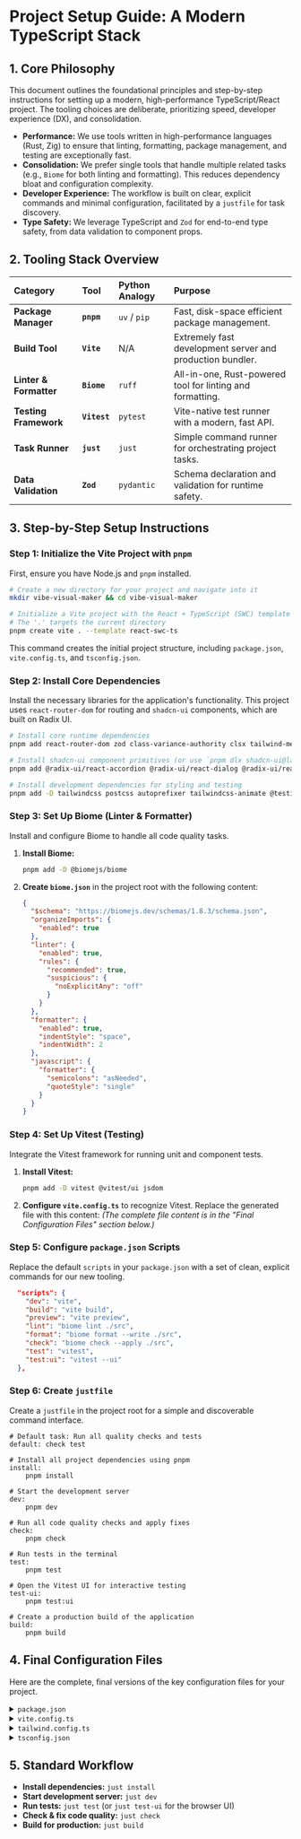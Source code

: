 # Project Setup Guide: A Modern TypeScript Stack

## 1. Core Philosophy

This document outlines the foundational principles and step-by-step instructions for setting up a modern, high-performance TypeScript/React project. The tooling choices are deliberate, prioritizing speed, developer experience (DX), and consolidation.

-   **Performance:** We use tools written in high-performance languages (Rust, Zig) to ensure that linting, formatting, package management, and testing are exceptionally fast.
-   **Consolidation:** We prefer single tools that handle multiple related tasks (e.g., `Biome` for both linting and formatting). This reduces dependency bloat and configuration complexity.
-   **Developer Experience:** The workflow is built on clear, explicit commands and minimal configuration, facilitated by a `justfile` for task discovery.
-   **Type Safety:** We leverage TypeScript and `Zod` for end-to-end type safety, from data validation to component props.

## 2. Tooling Stack Overview

| Category | Tool | Python Analogy | Purpose |
| :--- | :--- | :--- | :--- |
| **Package Manager** | **`pnpm`** | `uv` / `pip` | Fast, disk-space efficient package management. |
| **Build Tool** | **`Vite`** | N/A | Extremely fast development server and production bundler. |
| **Linter & Formatter** | **`Biome`** | `ruff` | All-in-one, Rust-powered tool for linting and formatting. |
| **Testing Framework**| **`Vitest`** | `pytest` | Vite-native test runner with a modern, fast API. |
| **Task Runner** | **`just`** | `just` | Simple command runner for orchestrating project tasks. |
| **Data Validation** | **`Zod`** | `pydantic` | Schema declaration and validation for runtime safety. |

## 3. Step-by-Step Setup Instructions

### Step 1: Initialize the Vite Project with `pnpm`

First, ensure you have Node.js and `pnpm` installed.

```sh
# Create a new directory for your project and navigate into it
mkdir vibe-visual-maker && cd vibe-visual-maker

# Initialize a Vite project with the React + TypeScript (SWC) template
# The '.' targets the current directory
pnpm create vite . --template react-swc-ts
```
This command creates the initial project structure, including `package.json`, `vite.config.ts`, and `tsconfig.json`.

### Step 2: Install Core Dependencies

Install the necessary libraries for the application's functionality. This project uses `react-router-dom` for routing and `shadcn-ui` components, which are built on Radix UI.

```sh
# Install core runtime dependencies
pnpm add react-router-dom zod class-variance-authority clsx tailwind-merge lucide-react @radix-ui/react-slot

# Install shadcn-ui component primitives (or use `pnpm dlx shadcn-ui@latest init` for interactive setup)
pnpm add @radix-ui/react-accordion @radix-ui/react-dialog @radix-ui/react-slider @radix-ui/react-switch @radix-ui/react-label @radix-ui/react-select @radix-ui/react-collapsible @radix-ui/react-toast sonner

# Install development dependencies for styling and testing
pnpm add -D tailwindcss postcss autoprefixer tailwindcss-animate @testing-library/react
```

### Step 3: Set Up Biome (Linter & Formatter)

Install and configure Biome to handle all code quality tasks.

1.  **Install Biome:**
    ```sh
    pnpm add -D @biomejs/biome
    ```

2.  **Create `biome.json`** in the project root with the following content:
    ```json
    {
      "$schema": "https://biomejs.dev/schemas/1.8.3/schema.json",
      "organizeImports": {
        "enabled": true
      },
      "linter": {
        "enabled": true,
        "rules": {
          "recommended": true,
          "suspicious": {
            "noExplicitAny": "off"
          }
        }
      },
      "formatter": {
        "enabled": true,
        "indentStyle": "space",
        "indentWidth": 2
      },
      "javascript": {
        "formatter": {
          "semicolons": "asNeeded",
          "quoteStyle": "single"
        }
      }
    }
    ```

### Step 4: Set Up Vitest (Testing)

Integrate the Vitest framework for running unit and component tests.

1.  **Install Vitest:**
    ```sh
    pnpm add -D vitest @vitest/ui jsdom
    ```

2.  **Configure `vite.config.ts`** to recognize Vitest. Replace the generated file with this content:
    *(The complete file content is in the "Final Configuration Files" section below.)*

### Step 5: Configure `package.json` Scripts

Replace the default `scripts` in your `package.json` with a set of clean, explicit commands for our new tooling.

```json
  "scripts": {
    "dev": "vite",
    "build": "vite build",
    "preview": "vite preview",
    "lint": "biome lint ./src",
    "format": "biome format --write ./src",
    "check": "biome check --apply ./src",
    "test": "vitest",
    "test:ui": "vitest --ui"
  },
```

### Step 6: Create `justfile`

Create a `justfile` in the project root for a simple and discoverable command interface.

```justfile
# Default task: Run all quality checks and tests
default: check test

# Install all project dependencies using pnpm
install:
    pnpm install

# Start the development server
dev:
    pnpm dev

# Run all code quality checks and apply fixes
check:
    pnpm check

# Run tests in the terminal
test:
    pnpm test

# Open the Vitest UI for interactive testing
test-ui:
    pnpm test:ui

# Create a production build of the application
build:
    pnpm build
```

## 4. Final Configuration Files

Here are the complete, final versions of the key configuration files for your project.

<details>
<summary><code>package.json</code></summary>

```json
{
  "name": "vibe-visual-maker",
  "private": true,
  "version": "0.0.0",
  "type": "module",
  "scripts": {
    "dev": "vite",
    "build": "vite build",
    "preview": "vite preview",
    "lint": "biome lint ./src",
    "format": "biome format --write ./src",
    "check": "biome check --apply ./src",
    "test": "vitest",
    "test:ui": "vitest --ui"
  },
  "dependencies": {
    "@radix-ui/react-accordion": "^1.2.0",
    "@radix-ui/react-dialog": "^1.1.1",
    "@radix-ui/react-label": "^2.1.0",
    "@radix-ui/react-select": "^2.1.1",
    "@radix-ui/react-slider": "^1.2.0",
    "@radix-ui/react-slot": "^1.1.0",
    "@radix-ui/react-switch": "^1.1.0",
    "@radix-ui/react-toast": "^1.2.1",
    "class-variance-authority": "^0.7.0",
    "clsx": "^2.1.1",
    "lucide-react": "^0.411.0",
    "react": "^18.3.1",
    "react-dom": "^18.3.1",
    "react-router-dom": "^6.24.1",
    "sonner": "^1.5.0",
    "tailwind-merge": "^2.4.0",
    "zod": "^3.23.8"
  },
  "devDependencies": {
    "@biomejs/biome": "^1.8.3",
    "@testing-library/react": "^16.0.0",
    "@types/node": "^20.14.10",
    "@types/react": "^18.3.3",
    "@types/react-dom": "^18.3.0",
    "@vitejs/plugin-react-swc": "^3.7.0",
    "@vitest/ui": "^2.0.3",
    "autoprefixer": "^10.4.19",
    "jsdom": "^24.1.0",
    "postcss": "^8.4.39",
    "tailwindcss": "^3.4.4",
    "tailwindcss-animate": "^1.0.7",
    "typescript": "^5.5.3",
    "vite": "^5.3.3",
    "vitest": "^2.0.3"
  }
}
```
</details>

<details>
<summary><code>vite.config.ts</code></summary>

```typescript
/// <reference types="vitest" />
import { defineConfig } from 'vite'
import react from '@vitejs/plugin-react-swc'
import path from 'path'

// https://vitejs.dev/config/
export default defineConfig({
  plugins: [react()],
  resolve: {
    alias: {
      '@': path.resolve(__dirname, './src'),
    },
  },
  test: {
    globals: true,
    environment: 'jsdom',
    setupFiles: './src/setupTests.ts',
  },
})
```
</details>

<details>
<summary><code>tailwind.config.ts</code></summary>

```typescript
import type { Config } from 'tailwindcss'

export default {
  darkMode: ['class'],
  content: ['./src/**/*.{ts,tsx}'],
  theme: {
    container: {
      center: true,
      padding: '2rem',
      screens: {
        '2xl': '1400px',
      },
    },
    extend: {
      colors: {
        border: 'hsl(var(--border))',
        input: 'hsl(var(--input))',
        ring: 'hsl(var(--ring))',
        background: 'hsl(var(--background))',
        foreground: 'hsl(var(--foreground))',
        primary: {
          DEFAULT: 'hsl(var(--primary))',
          foreground: 'hsl(var(--primary-foreground))',
        },
        secondary: {
          DEFAULT: 'hsl(var(--secondary))',
          foreground: 'hsl(var(--secondary-foreground))',
        },
        destructive: {
          DEFAULT: 'hsl(var(--destructive))',
          foreground: 'hsl(var(--destructive-foreground))',
        },
        muted: {
          DEFAULT: 'hsl(var(--muted))',
          foreground: 'hsl(var(--muted-foreground))',
        },
        accent: {
          DEFAULT: 'hsl(var(--accent))',
          foreground: 'hsl(var(--accent-foreground))',
        },
        popover: {
          DEFAULT: 'hsl(var(--popover))',
          foreground: 'hsl(var(--popover-foreground))',
        },
        card: {
          DEFAULT: 'hsl(var(--card))',
          foreground: 'hsl(var(--card-foreground))',
        },
      },
      borderRadius: {
        lg: 'var(--radius)',
        md: 'calc(var(--radius) - 2px)',
        sm: 'calc(var(--radius) - 4px)',
      },
      keyframes: {
        'accordion-down': {
          from: { height: '0' },
          to: { height: 'var(--radix-accordion-content-height)' },
        },
        'accordion-up': {
          from: { height: 'var(--radix-accordion-content-height)' },
          to: { height: '0' },
        },
      },
      animation: {
        'accordion-down': 'accordion-down 0.2s ease-out',
        'accordion-up': 'accordion-up 0.2s ease-out',
      },
    },
  },
  plugins: [require('tailwindcss-animate')],
} satisfies Config
```
</details>

<details>
<summary><code>tsconfig.json</code></summary>

```json
{
  "compilerOptions": {
    "target": "ES2020",
    "useDefineForClassFields": true,
    "lib": ["ES2020", "DOM", "DOM.Iterable"],
    "module": "ESNext",
    "skipLibCheck": true,

    /* Bundler mode */
    "moduleResolution": "bundler",
    "allowImportingTsExtensions": true,
    "resolveJsonModule": true,
    "isolatedModules": true,
    "noEmit": true,
    "jsx": "react-jsx",

    /* Linting */
    "strict": true,
    "noUnusedLocals": true,
    "noUnusedParameters": true,
    "noFallthroughCasesInSwitch": true,

    /* Aliases */
    "baseUrl": ".",
    "paths": {
      "@/*": ["./src/*"]
    }
  },
  "include": ["src"],
  "references": [{ "path": "./tsconfig.node.json" }]
}
```
</details>

## 5. Standard Workflow

-   **Install dependencies:** `just install`
-   **Start development server:** `just dev`
-   **Run tests:** `just test` (or `just test-ui` for the browser UI)
-   **Check & fix code quality:** `just check`
-   **Build for production:** `just build`

